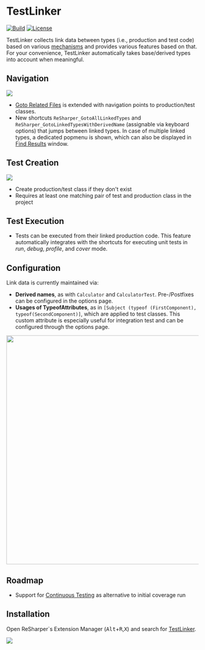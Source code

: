 # TestLinker

[![Build](https://img.shields.io/teamcity/codebetter/Testlinker_CompileFxCopInspectCode.svg?label=master&style=flat-square)](http://teamcity.codebetter.com/project.html?projectId=TestLinker)
[![License](https://img.shields.io/github/license/mashape/apistatus.svg?style=flat-square)](https://github.com/matkoch/TestLinker/blob/master/LICENSE)

TestLinker collects link data between types (i.e., production and test code) based on various [mechanisms](https://github.com/matkoch/TestLinker/blob/master/src/TestLinker/LinkedTypesProvider) and provides various features based on that. For your convenience, TestLinker automatically takes base/derived types into account when meaningful.

## Navigation

<img src=https://raw.githubusercontent.com/matkoch/TestLinker/master/misc/Demon_Navigate.gif />

- [Goto Related Files](https://www.jetbrains.com/help/resharper/2016.1/Navigation_and_Search__Go_to_Related_Files.html) is extended with navigation points to production/test classes.
- New shortcuts `ReSharper_GotoAllLinkedTypes` and `ReSharper_GotoLinkedTypesWithDerivedName` (assignable via keyboard options) that jumps between linked types. In case of multiple linked types, a dedicated popmenu is shown, which can also be displayed in [Find Results](https://www.jetbrains.com/help/resharper/2016.1/Reference__Windows__Find_Results_Window.html) window.

## Test Creation

<img src=https://raw.githubusercontent.com/matkoch/TestLinker/master/misc/Demo_Create.gif />

- Create production/test class if they don't exist
- Requires at least one matching pair of test and production class in the project

## Test Execution

- Tests can be executed from their linked production code. This feature automatically integrates with the shortcuts for executing unit tests in *run*, *debug*, *profile*, and *cover* mode.

## Configuration

Link data is currently maintained via:
- **Derived names**, as with `Calculator` and `CalculatorTest`. Pre-/Postfixes can be configured in the options page.
- **Usages of TypeofAttributes**, as in `[Subject (typeof (FirstComponent), typeof(SecondComponent)]`, which are applied to test classes. This custom attribute is especially useful for integration test and can be configured through the options page.

<img src=https://raw.githubusercontent.com/matkoch/TestLinker/master/misc/OptionsPage.png width=600px />

## Roadmap

- Support for [Continuous Testing](https://blog.jetbrains.com/dotnet/2015/11/19/continuous-testing-in-dotcover-and-resharper-ultimate/) as alternative to initial coverage run

## Installation

Open ReSharper`s Extension Manager (<kbd>Alt</kbd>+<kbd>R</kbd>,<kbd>X</kbd>) and search for [TestLinker](https://resharper-plugins.jetbrains.com/packages/ReSharper.TestLinker/).

<img src=https://raw.githubusercontent.com/matkoch/TestLinker/master/misc/ExtensionManager.png />
